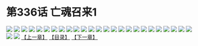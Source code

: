 # 第336话 亡魂召来1
![](https://s2.baozimh.com/scomic/sanyanxiaotianlu-samanhua/0/335-5t9x/1.jpg)
![](https://s2.baozimh.com/scomic/sanyanxiaotianlu-samanhua/0/335-5t9x/2.jpg)
![](https://s2.baozimh.com/scomic/sanyanxiaotianlu-samanhua/0/335-5t9x/3.jpg)
![](https://s2.baozimh.com/scomic/sanyanxiaotianlu-samanhua/0/335-5t9x/4.jpg)
![](https://s2.baozimh.com/scomic/sanyanxiaotianlu-samanhua/0/335-5t9x/5.jpg)
![](https://s2.baozimh.com/scomic/sanyanxiaotianlu-samanhua/0/335-5t9x/6.jpg)
![](https://s2.baozimh.com/scomic/sanyanxiaotianlu-samanhua/0/335-5t9x/7.jpg)
![](https://s2.baozimh.com/scomic/sanyanxiaotianlu-samanhua/0/335-5t9x/8.jpg)
![](https://s2.baozimh.com/scomic/sanyanxiaotianlu-samanhua/0/335-5t9x/9.jpg)
![](https://s2.baozimh.com/scomic/sanyanxiaotianlu-samanhua/0/335-5t9x/10.jpg)
![](https://s2.baozimh.com/scomic/sanyanxiaotianlu-samanhua/0/335-5t9x/11.jpg)
![](https://s2.baozimh.com/scomic/sanyanxiaotianlu-samanhua/0/335-5t9x/12.jpg)
![](https://s2.baozimh.com/scomic/sanyanxiaotianlu-samanhua/0/335-5t9x/13.jpg)
![](https://s2.baozimh.com/scomic/sanyanxiaotianlu-samanhua/0/335-5t9x/14.jpg)
![](https://s2.baozimh.com/scomic/sanyanxiaotianlu-samanhua/0/335-5t9x/15.jpg)
![](https://s2.baozimh.com/scomic/sanyanxiaotianlu-samanhua/0/335-5t9x/16.jpg)
![](https://s2.baozimh.com/scomic/sanyanxiaotianlu-samanhua/0/335-5t9x/17.jpg)
![](https://s2.baozimh.com/scomic/sanyanxiaotianlu-samanhua/0/335-5t9x/18.jpg)
![](https://s2.baozimh.com/scomic/sanyanxiaotianlu-samanhua/0/335-5t9x/19.jpg)
![](https://s2.baozimh.com/scomic/sanyanxiaotianlu-samanhua/0/335-5t9x/20.jpg)
![](https://s2.baozimh.com/scomic/sanyanxiaotianlu-samanhua/0/335-5t9x/21.jpg)
![](https://s2.baozimh.com/scomic/sanyanxiaotianlu-samanhua/0/335-5t9x/22.jpg)
![](https://s2.baozimh.com/scomic/sanyanxiaotianlu-samanhua/0/335-5t9x/23.jpg)
![](https://s2.baozimh.com/scomic/sanyanxiaotianlu-samanhua/0/335-5t9x/24.jpg)
![](https://s2.baozimh.com/scomic/sanyanxiaotianlu-samanhua/0/335-5t9x/25.jpg)
![](https://s2.baozimh.com/scomic/sanyanxiaotianlu-samanhua/0/335-5t9x/26.jpg)
![](https://s2.baozimh.com/scomic/sanyanxiaotianlu-samanhua/0/335-5t9x/27.jpg)
[【上一章】](./335.md)
[【目录】](./README.md)
[【下一章】](./337.md)
